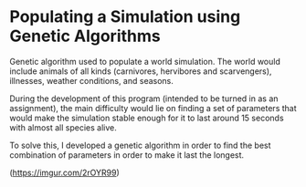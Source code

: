 # Populating a Simulation using Genetic Algorithms

Genetic algorithm used to populate a world simulation. The world would include animals of all kinds (carnivores, hervibores and
scarvengers), illnesses, weather conditions, and seasons. 

During the development of this program (intended to be turned in as an assignment), the main difficulty would lie on finding a
set of parameters that would make the simulation stable enough for it to last around 15 seconds with almost all species alive.

To solve this, I developed a genetic algorithm in order to find the best combination of parameters in order to make it last the
longest.

(https://imgur.com/2rOYR99)
